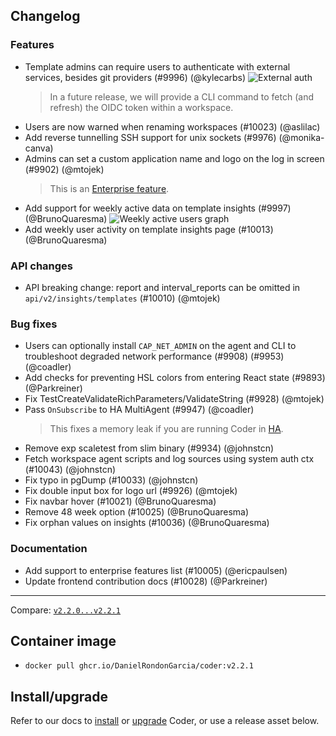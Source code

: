 ## Changelog

### Features

- Template admins can require users to authenticate with external services, besides git providers (#9996) (@kylecarbs)
  ![External auth](https://user-images.githubusercontent.com/22407953/272645210-ae197e8b-c012-4e2a-9c73-83f3d6616da6.png)
  > In a future release, we will provide a CLI command to fetch (and refresh) the OIDC token within a workspace.
- Users are now warned when renaming workspaces (#10023) (@aslilac)
- Add reverse tunnelling SSH support for unix sockets (#9976) (@monika-canva)
- Admins can set a custom application name and logo on the log in screen (#9902) (@mtojek)
  > This is an [Enterprise feature](https://coder.com/docs/enterprise).
- Add support for weekly active data on template insights (#9997) (@BrunoQuaresma)
  ![Weekly active users graph](https://user-images.githubusercontent.com/22407953/272647853-e9d6ca3e-aca4-4897-9be0-15475097d3a6.png)
- Add weekly user activity on template insights page (#10013) (@BrunoQuaresma)

### API changes

- API breaking change: report and interval_reports can be omitted in `api/v2/insights/templates` (#10010) (@mtojek)

### Bug fixes

- Users can optionally install `CAP_NET_ADMIN` on the agent and CLI to troubleshoot degraded network performance (#9908) (#9953) (@coadler)
- Add checks for preventing HSL colors from entering React state (#9893) (@Parkreiner)
- Fix TestCreateValidateRichParameters/ValidateString (#9928) (@mtojek)
- Pass `OnSubscribe` to HA MultiAgent (#9947) (@coadler)
  > This fixes a memory leak if you are running Coder in [HA](https://coder.com/docs/admin/high-availability).
- Remove exp scaletest from slim binary (#9934) (@johnstcn)
- Fetch workspace agent scripts and log sources using system auth ctx (#10043) (@johnstcn)
- Fix typo in pgDump (#10033) (@johnstcn)
- Fix double input box for logo url (#9926) (@mtojek)
- Fix navbar hover (#10021) (@BrunoQuaresma)
- Remove 48 week option (#10025) (@BrunoQuaresma)
- Fix orphan values on insights (#10036) (@BrunoQuaresma)

### Documentation

- Add support to enterprise features list (#10005) (@ericpaulsen)
- Update frontend contribution docs (#10028) (@Parkreiner)

---

Compare: [`v2.2.0...v2.2.1`](https://github.com/DanielRondonGarcia/coder/compare/v2.2.0...v2.2.1)

## Container image

- `docker pull ghcr.io/DanielRondonGarcia/coder:v2.2.1`

## Install/upgrade

Refer to our docs to [install](https://coder.com/docs/install) or [upgrade](https://coder.com/docs/admin/upgrade) Coder, or use a release asset below.
